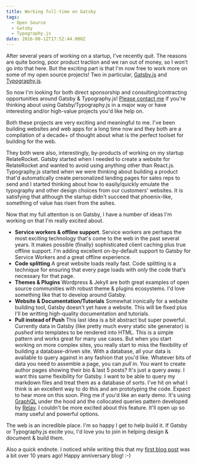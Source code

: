 ```yaml
---
title: Working full-time on Gatsby
tags:
  - Open Source
  - Gatsby
  - Typography.js
date: 2016-08-12T17:52:44.000Z
---
```


After several years of working on a startup, I've recently quit. The
reasons are quite boring, poor product traction and we ran out of money,
so I won't go into that here. But the exciting part is that I'm now free
to work more on some of my open source projects! Two in particular,
[Gatsby.js](https://github.com/gatsbyjs/gatsby) and
[Typography.js](https://github.com/kyleamathews/typography.js).

So now I'm looking for both direct sponsorship and
consulting/contracting opportunities around Gatsby & Typography.js!
[Please contact me](mailto:mathews.kyle@gmail.com) if you're thinking
about using Gatsby/Typography.js in a major way or have interesting
and/or high-value projects you'd like help on.

Both these projects are very exciting and meaningful to me. I've been
building websites and web apps for a long time now and they both are a
compilation of a decade+ of thought about what is the perfect toolset
for building for the web.

They both were also, interestingly, by-products of working on my startup
RelateRocket. Gatsby started when I needed to create a website for
RelateRocket and wanted to avoid using anything other than React.js.
Typography.js started when we were thinking about building a product
that'd automatically create personalized landing pages for sales reps to
send and I started thinking about how to easily/quickly emulate the
typography and other design choices from our customers' websites. It is
satisfying that although the startup didn't succeed that phoenix-like,
something of value has risen from the ashes.

Now that my full attention is on Gatsby, I have a number of ideas
I'm working on that I'm really excited about.

* **Service workers & offline support**. Service workers are perhaps the
  most exciting technology that's come to the web in the past several
years. It makes possible (finally) sophisticated client caching plus
true offline support. I'm adding excellent on-by-default support to
Gatsby for Service Workers and a great offline experience.
* **Code splitting** A great website loads really fast. Code splitting
  is a technique for ensuring that every page loads with *only* the code
that's necessary for that page.
* **Themes & Plugins** Wordpress & Jekyll are both great examples of
  open source communities with robust theme & plugins ecosystems. I'd
love something like that to develop around Gatsby.
* **Website & Documentation/Tutorials** Somewhat ironically for a
  website building tool, Gatsby doesn't yet have a website. This will be
fixed plus I'll be writting high-quality documentation and tutorials.
* **Pull instead of Push** This last idea is a bit abstract but super
  powerful. Currently data in Gatsby (like pretty much every static site
generator) is *pushed* into templates to be rendered into HTML. This is
a simple pattern and works great for many use cases. But when you start
working on more complex sites, you really start to miss the flexibility
of building a database-driven site. With a database, all your data is
available to query against in any fashion that you'd like. Whatever bits
of data you need to assemble a page, you can *pull* in. You want to
create author pages showing their bio & last 5 posts? It's just a query
away. I want this same flexibility for Gatsby. I want to be able to
query my markdown files and treat them as a database of sorts. I've hit
on what I think is an excellent way to do this and am prototyping the
code. Expect to hear more on this soon. Ping me if you'd like an early
demo. It's using [GraphQL](http://graphql.org) under the hood and the
collocated queries pattern developed by
[Relay](https://facebook.github.io/relay/). I couldn't be more excited
about this feature. It'll open up so many useful and powerful options.

The web is an incredible place. I'm so happy I get to help build it. If
Gatsby or Typography.js excite you, I'd love you to join in helping
design & document & build them.

Also a quick endnote. I noticed while writing this that my [first blog
post](https://bricolage.io/first-post/) was a bit over 10 years ago!
Happy anniversary blog! :-)
